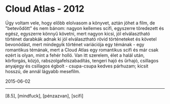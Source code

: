 # Cloud Atlas - 2012

Úgy voltam vele, hogy előbb elolvasom a könyvet, aztán jöhet a film, de "betevődött" és nem bánom: nagyon kellemes scifi, egyszerre töredezett és egész, egyszerre könnyű követni, mert nagyon kicsi, jól elválasztható történet darabkák adnak ki jól elválasztható rövid történeteket és követel bevonódást, mert mindegyik történet variációja egy témának - egy romantikus témának, mert a Cloud Atlas egy romantikus scifi és már csak ezért is olyan, mint a fehér holló. Van itt szerelem, élet a halál után, körforgás, közjó, rabszolgafelszabadítás, tengeri hajó és űrhajó, csillagos anyajegy és csillagos égbolt - csupa-csupa kedves párhuzam; kicsit hosszú, de annál lágyabb mesefilm.

2015-06-02 

----

[8.5], [mindfuck], [pénzazvan], [scifi]